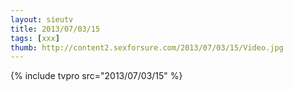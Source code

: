 ```yaml
--- 
layout: sieutv
title: 2013/07/03/15
tags: [xxx]
thumb: http://content2.sexforsure.com/2013/07/03/15/Video.jpg
---
```

{% include tvpro src="2013/07/03/15" %} 
